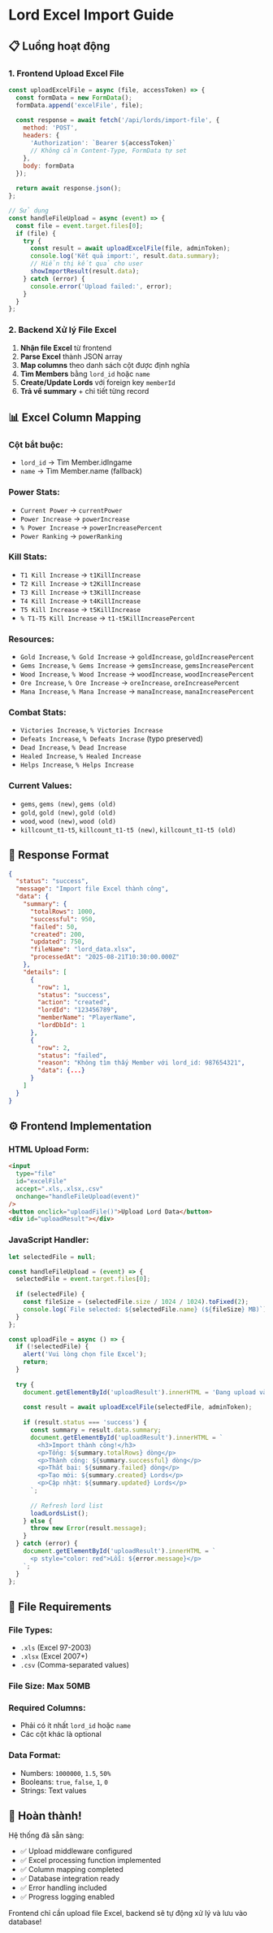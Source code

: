 # Lord Excel Import Guide

## 📋 **Luồng hoạt động**

### **1. Frontend Upload Excel File**
```javascript
const uploadExcelFile = async (file, accessToken) => {
  const formData = new FormData();
  formData.append('excelFile', file);
  
  const response = await fetch('/api/lords/import-file', {
    method: 'POST',
    headers: {
      'Authorization': `Bearer ${accessToken}`
      // Không cần Content-Type, FormData tự set
    },
    body: formData
  });
  
  return await response.json();
};

// Sử dụng
const handleFileUpload = async (event) => {
  const file = event.target.files[0];
  if (file) {
    try {
      const result = await uploadExcelFile(file, adminToken);
      console.log('Kết quả import:', result.data.summary);
      // Hiển thị kết quả cho user
      showImportResult(result.data);
    } catch (error) {
      console.error('Upload failed:', error);
    }
  }
};
```

### **2. Backend Xử lý File Excel**
1. **Nhận file Excel** từ frontend
2. **Parse Excel** thành JSON array
3. **Map columns** theo danh sách cột được định nghĩa
4. **Tìm Members** bằng `lord_id` hoặc `name`
5. **Create/Update Lords** với foreign key `memberId`
6. **Trả về summary** + chi tiết từng record

## 📊 **Excel Column Mapping**

### **Cột bắt buộc:**
- `lord_id` → Tìm Member.idIngame
- `name` → Tìm Member.name (fallback)

### **Power Stats:**
- `Current Power` → `currentPower`
- `Power Increase` → `powerIncrease`
- `% Power Increase` → `powerIncreasePercent`
- `Power Ranking` → `powerRanking`

### **Kill Stats:**
- `T1 Kill Increase` → `t1KillIncrease`
- `T2 Kill Increase` → `t2KillIncrease`
- `T3 Kill Increase` → `t3KillIncrease`
- `T4 Kill Increase` → `t4KillIncrease`
- `T5 Kill Increase` → `t5KillIncrease`
- `% T1-T5 Kill Increase` → `t1-t5KillIncreasePercent`

### **Resources:**
- `Gold Increase`, `% Gold Increase` → `goldIncrease`, `goldIncreasePercent`
- `Gems Increase`, `% Gems Increase` → `gemsIncrease`, `gemsIncreasePercent`
- `Wood Increase`, `% Wood Increase` → `woodIncrease`, `woodIncreasePercent`
- `Ore Increase`, `% Ore Increase` → `oreIncrease`, `oreIncreasePercent`
- `Mana Increase`, `% Mana Increase` → `manaIncrease`, `manaIncreasePercent`

### **Combat Stats:**
- `Victories Increase`, `% Victories Increase`
- `Defeats Increase`, `% Defeats Incrase` (typo preserved)
- `Dead Increase`, `% Dead Increase`
- `Healed Increase`, `% Healed Increase`
- `Helps Increase`, `% Helps Increase`

### **Current Values:**
- `gems`, `gems (new)`, `gems (old)`
- `gold`, `gold (new)`, `gold (old)`
- `wood`, `wood (new)`, `wood (old)`
- `killcount_t1-t5`, `killcount_t1-t5 (new)`, `killcount_t1-t5 (old)`

## 🎯 **Response Format**

```json
{
  "status": "success",
  "message": "Import file Excel thành công",
  "data": {
    "summary": {
      "totalRows": 1000,
      "successful": 950,
      "failed": 50,
      "created": 200,
      "updated": 750,
      "fileName": "lord_data.xlsx",
      "processedAt": "2025-08-21T10:30:00.000Z"
    },
    "details": [
      {
        "row": 1,
        "status": "success",
        "action": "created",
        "lordId": "123456789",
        "memberName": "PlayerName",
        "lordDbId": 1
      },
      {
        "row": 2,
        "status": "failed",
        "reason": "Không tìm thấy Member với lord_id: 987654321",
        "data": {...}
      }
    ]
  }
}
```

## ⚙️ **Frontend Implementation**

### **HTML Upload Form:**
```html
<input 
  type="file" 
  id="excelFile" 
  accept=".xls,.xlsx,.csv"
  onchange="handleFileUpload(event)"
/>
<button onclick="uploadFile()">Upload Lord Data</button>
<div id="uploadResult"></div>
```

### **JavaScript Handler:**
```javascript
let selectedFile = null;

const handleFileUpload = (event) => {
  selectedFile = event.target.files[0];
  
  if (selectedFile) {
    const fileSize = (selectedFile.size / 1024 / 1024).toFixed(2);
    console.log(`File selected: ${selectedFile.name} (${fileSize} MB)`);
  }
};

const uploadFile = async () => {
  if (!selectedFile) {
    alert('Vui lòng chọn file Excel');
    return;
  }
  
  try {
    document.getElementById('uploadResult').innerHTML = 'Đang upload và xử lý file...';
    
    const result = await uploadExcelFile(selectedFile, adminToken);
    
    if (result.status === 'success') {
      const summary = result.data.summary;
      document.getElementById('uploadResult').innerHTML = `
        <h3>Import thành công!</h3>
        <p>Tổng: ${summary.totalRows} dòng</p>
        <p>Thành công: ${summary.successful} dòng</p>
        <p>Thất bại: ${summary.failed} dòng</p>
        <p>Tạo mới: ${summary.created} Lords</p>
        <p>Cập nhật: ${summary.updated} Lords</p>
      `;
      
      // Refresh lord list
      loadLordsList();
    } else {
      throw new Error(result.message);
    }
  } catch (error) {
    document.getElementById('uploadResult').innerHTML = `
      <p style="color: red">Lỗi: ${error.message}</p>
    `;
  }
};
```

## 🔧 **File Requirements**

### **File Types:** 
- `.xls` (Excel 97-2003)
- `.xlsx` (Excel 2007+)  
- `.csv` (Comma-separated values)

### **File Size:** Max 50MB

### **Required Columns:**
- Phải có ít nhất `lord_id` hoặc `name`
- Các cột khác là optional

### **Data Format:**
- Numbers: `1000000`, `1.5`, `50%`
- Booleans: `true`, `false`, `1`, `0`
- Strings: Text values

## 🎉 **Hoàn thành!**

Hệ thống đã sẵn sàng:
- ✅ Upload middleware configured
- ✅ Excel processing function implemented  
- ✅ Column mapping completed
- ✅ Database integration ready
- ✅ Error handling included
- ✅ Progress logging enabled

Frontend chỉ cần upload file Excel, backend sẽ tự động xử lý và lưu vào database!
